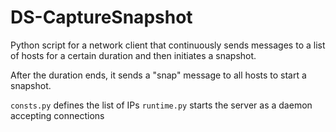 # DS-CaptureSnapshot

Python script for a network client that continuously sends messages to a list of hosts for a certain duration and then initiates a snapshot.

After the duration ends, it sends a "snap" message to all hosts to start a snapshot.

`consts.py` defines the list of IPs
`runtime.py` starts the server as a daemon accepting connections